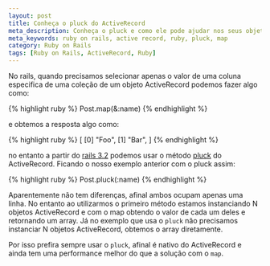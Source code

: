 ```yaml
---
layout: post
title: Conheça o pluck do ActiveRecord
meta_description: Conheça o pluck e como ele pode ajudar nos seus objetos ActiveRecord
meta_keywords: ruby on rails, active record, ruby, pluck, map
category: Ruby on Rails
tags: [Ruby on Rails, ActiveRecord, Ruby]
---
```


No rails, quando precisamos selecionar apenas o valor de uma coluna especifica de uma coleção de um objeto ActiveRecord podemos fazer algo como:

{% highlight ruby %}
Post.map(&:name)
{% endhighlight %}

e obtemos a resposta algo como:

{% highlight ruby %}
[
    [0] "Foo",
    [1] "Bar",
]
{% endhighlight %}

no entanto a partir do [rails 3.2](http://guides.rubyonrails.org/3_2_release_notes.html) podemos usar o método [pluck](http://api.rubyonrails.org/classes/ActiveRecord/Calculations.html#method-i-pluck) do ActiveRecord. Ficando o nosso exemplo anterior com o pluck assim:

{% highlight ruby %}
Post.pluck(:name)
{% endhighlight %}

Aparentemente não tem diferenças, afinal ambos ocupam apenas uma linha. No entanto ao utilizarmos o primeiro método estamos instanciando N objetos ActiveRecord e com o map obtendo o valor de cada um deles e retornando um array. Já no exemplo que usa o `pluck` não precisamos instanciar N objetos ActiveRecord, obtemos o array diretamente.

Por isso prefira sempre usar o `pluck`, afinal é nativo do ActiveRecord e ainda tem uma performance melhor do que a solução com o `map`.